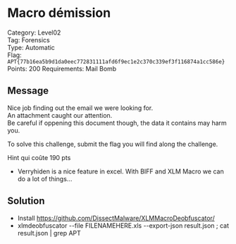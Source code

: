 # Macro démission

Category: Level02  
Tag: Forensics  
Type: Automatic  
Flag: `APT{77b16ea5b9d1da0eec772831111afd6f9ec1e2c370c339ef3f116874a1cc586e}`  
Points: 200
Requirements: Mail Bomb

## Message

Nice job finding out the email we were looking for.  
An attachment caught our attention.  
Be careful if oppening this document though, the data it contains may harm you.  

To solve this challenge, submit the flag you will find along the challenge.

Hint qui coûte 190 pts
 - Verryhiden is a nice feature in excel. With BIFF and XLM Macro we can do a lot of things...

## Solution
 
 - Install https://github.com/DissectMalware/XLMMacroDeobfuscator/
 - xlmdeobfuscator --file FILENAMEHERE.xls  --export-json result.json ; cat result.json | grep APT
